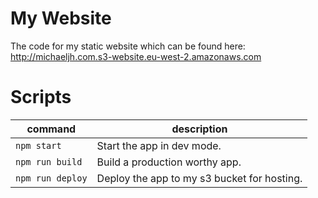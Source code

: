 # My Website

The code for my static website which can be found here: http://michaeljh.com.s3-website.eu-west-2.amazonaws.com

# Scripts

| command          | description                                 |
| ---------------- | ------------------------------------------- |
| `npm start`      | Start the app in dev mode.                  |
| `npm run build`  | Build a production worthy app.              |
| `npm run deploy` | Deploy the app to my s3 bucket for hosting. |

